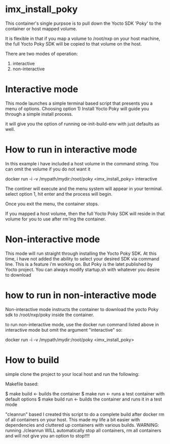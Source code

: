 # imx_install_poky

This container's single purpsoe is to pull down the Yocto SDK 'Poky' to the container or host mapped volume. 

It is flexible in that if you map a volume to /root/nxp on your host machine, the full Yocto Poky SDK
will be copied to that volume on the host.

There are two modes of operation:
1) interactive
2) non-interactive

# Interactive mode
This mode launches a simple terminal based script that presents you a menu of options.
Choosing option 1) Install Yocto Poky will guide you through a simple install process. 

it will give you the option of running oe-init-build-env with just defaults as well.

# How to run in interactive mode
In this example i have included a host volume in the command string.  You can omit the volume if you do not want it

docker run -i -v /mypath/mydir:/root/poky <imx_install_poky> interactive

The continer will execute and the menu system will appear in your terminal.
select option 1, hit enter and the process will begin.

Once you exit the menu, the container stops.

If you mapped a host volume, then the full Yocto Poky SDK will reside in that volume for you to use after
rm'ing the container.

# Non-interactive mode
This mode will run straight through installing the Yocto Poky SDK. 
At this time, i have not added the ability to select your desired SDK via command line.  This is
a feature i'm working on.   But Poky is the latet published by Yocto project.  You can always modify startup.sh
with whatever you desire to download

# how to run in non-interactive mode
Non-interactive mode instructs the container to download the yocto Poky sdk to /root/nxp/poky inside the container.

to run non-interactive mode, use the docker run command listed above in interactive mode but omit the argument "interactive"
so:

docker run -i -v /mypath/mydir:/root/poky <imx_install_poky>

# How to build
simple clone the project to your local host and run the following:

Makefile based:

$ make build <- builds the container
$ make run <- runs a test container with default options
$ make build run <- builds the container and runs it in a test mode

"cleanrun" based
I created this script to do a complete build after docker rm of all containers on your host.
This made my life a bit easier with dependencies and cluttered up containers with various builds.
WARNING:  running ./cleanrun WILL automatically stop all containers, rm all containers and will not give you an option to stop!!!!  


